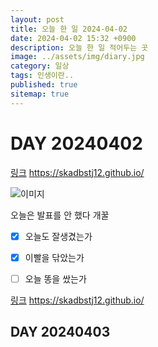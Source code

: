 ```yaml
---
layout: post
title: 오늘 한 일 2024-04-02
date: 2024-04-02 15:32 +0900
description: 오늘 한 일 적어두는 곳
image: ../assets/img/diary.jpg
category: 일상
tags: 인생이란..
published: true
sitemap: true
---
```


# DAY 20240402

[링크](https://skadbstj12.github.io/)
<https://skadbstj12.github.io/>


![이미지](../assets/img/img1.jpg)


오늘은 발표를 안 했다 개꿀

- [x] 오늘도 잘생겼는가
- [x] 이빨을 닦았는가
- [ ] 오늘 똥을 쌌는가




[링크](https://skadbstj12.github.io/)
<https://skadbstj12.github.io/>

## DAY 20240403
